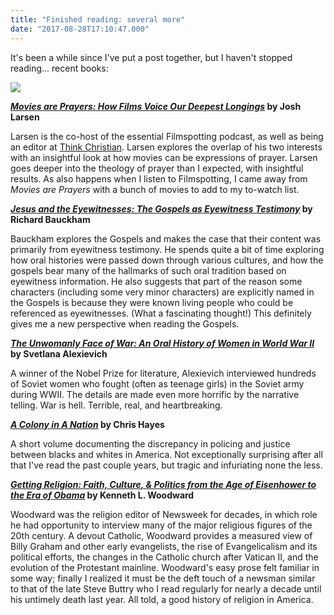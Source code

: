 ```yaml
---
title: "Finished reading: several more"
date: "2017-08-28T17:10:47.000"
---
```


It's been a while since I've put a post together, but I haven't stopped reading... recent books:

![](http://chrishubbs.com/wordpress/wp-content/uploads/2017/08/51Ou0l4hEPL._SX331_BO1204203200_.jpg)

**[_Movies are Prayers: How Films Voice Our Deepest Longings_](http://amzn.to/2wiTnOY) by Josh Larsen**

Larsen is the co-host of the essential Filmspotting podcast, as well as being an editor at [Think Christian](https://thinkchristian.reframemedia.com/). Larsen explores the overlap of his two interests with an insightful look at how movies can be expressions of prayer. Larsen goes deeper into the theology of prayer than I expected, with insightful results. As also happens when I listen to Filmspotting, I came away from _Movies are Prayers_ with a bunch of movies to add to my to-watch list.

**[_Jesus and the Eyewitnesses: The Gospels as Eyewitness Testimony_](http://amzn.to/2wiEkoA) by Richard Bauckham**

Bauckham explores the Gospels and makes the case that their content was primarily from eyewitness testimony. He spends quite a bit of time exploring how oral histories were passed down through various cultures, and how the gospels bear many of the hallmarks of such oral tradition based on eyewitness information. He also suggests that part of the reason some characters (including some very minor characters) are explicitly named in the Gospels is because they were known living people who could be referenced as eyewitnesses. (What a fascinating thought!) This definitely gives me a new perspective when reading the Gospels.

**[_The Unwomanly Face of War: An Oral History of Women in World War II_](http://amzn.to/2xrHgj0) by Svetlana Alexievich**

A winner of the Nobel Prize for literature, Alexievich interviewed hundreds of Soviet women who fought (often as teenage girls) in the Soviet army during WWII. The details are made even more horrific by the narrative telling. War is hell. Terrible, real, and heartbreaking.

**[_A Colony in A Nation_](http://amzn.to/2gklmKc) by Chris Hayes**

A short volume documenting the discrepancy in policing and justice between blacks and whites in America. Not exceptionally surprising after all that I've read the past couple years, but tragic and infuriating none the less.

**[_Getting Religion: Faith, Culture, & Politics from the Age of Eisenhower to the Era of Obama_](http://amzn.to/2xGBr0o) by Kenneth L. Woodward**

Woodward was the religion editor of Newsweek for decades, in which role he had opportunity to interview many of the major religious figures of the 20th century. A devout Catholic, Woodward provides a measured view of Billy Graham and other early evangelists, the rise of Evangelicalism and its political efforts, the changes in the Catholic church after Vatican II, and the evolution of the Protestant mainline. Woodward's easy prose felt familiar in some way; finally I realized it must be the deft touch of a newsman similar to that of the late Steve Buttry who I read regularly for nearly a decade until his untimely death last year. All told, a good history of religion in America.

